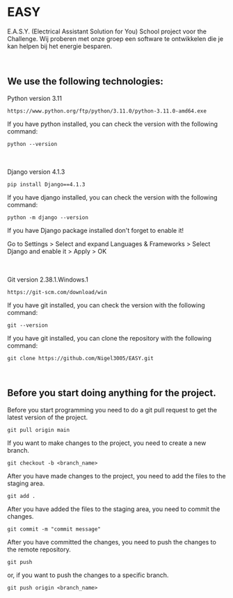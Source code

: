 # EASY
E.A.S.Y. (Electrical Assistant Solution for You) School project voor the Challenge. Wij proberen met onze groep een software te ontwikkelen die je kan helpen bij het energie besparen.

<br>
 
## We use the following technologies:

Python version 3.11

    https://www.python.org/ftp/python/3.11.0/python-3.11.0-amd64.exe

If you have python installed, you can check the version with the following command:

    python --version

\
\
Django version 4.1.3 

    pip install Django==4.1.3

If you have django installed, you can check the version with the following command:

    python -m django --version

If you have Django package installed don't forget to enable it!

Go to Settings > Select and expand Languages & Frameworks > Select Django and enable it > Apply > OK

\
\
Git version 2.38.1.Windows.1

    https://git-scm.com/download/win

If you have git installed, you can check the version with the following command:

    git --version

If you have git installed, you can clone the repository with the following command:

    git clone https://github.com/Nigel3005/EASY.git

<br>

## Before you start doing anything for the project.
Before you start programming you need to do a git pull request to get the latest version of the project.

    git pull origin main

If you want to make changes to the project, you need to create a new branch.

    git checkout -b <branch_name>

After you have made changes to the project, you need to add the files to the staging area.

    git add .

After you have added the files to the staging area, you need to commit the changes.

    git commit -m "commit message"

After you have committed the changes, you need to push the changes to the remote repository.

    git push

or, if you want to push the changes to a specific branch.

    git push origin <branch_name>